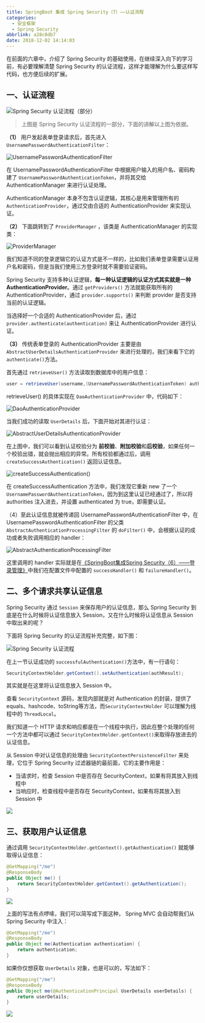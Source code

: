 ```yaml
---
title: SpringBoot 集成 Spring Security（7）——认证流程
categories:
  - 安全框架
  - Spring Security
abbrlink: a28c0db7
date: 2018-12-02 14:14:03
---
```


在前面的六章中，介绍了 Spring Security 的基础使用，在继续深入向下的学习前，有必要理解清楚 Spring Security 的认证流程，这样才能理解为什么要这样写代码，也方便后续的扩展。

## 一、认证流程

![Spring Security 认证流程（部分）](https://cdn.jsdelivr.net/gh/jitwxs/cdn/blog/posts/201812/20181202095539982.png)

>上图是 Spring Security 认证流程的一部分，下面的讲解以上图为依据。

**（1）** 用户发起表单登录请求后，首先进入 `UsernamePasswordAuthenticationFilter`：

![UsernamePasswordAuthenticationFilter](https://cdn.jsdelivr.net/gh/jitwxs/cdn/blog/posts/201812/2018120210045295.png)

在 UsernamePasswordAuthenticationFilter 中根据用户输入的用户名、密码构建了 `UsernamePasswordAuthenticationToken`，并将其交给 AuthenticationManager 来进行认证处理。

AuthenticationManager 本身不包含认证逻辑，其核心是用来管理所有的 `AuthenticationProvider`，通过交由合适的 AuthenticationProvider 来实现认证。

**（2）** 下面跳转到了 `ProviderManager` ，该类是 AuthenticationManager 的实现类：

![ProviderManager](https://cdn.jsdelivr.net/gh/jitwxs/cdn/blog/posts/201812/20181202102203137.png)

我们知道不同的登录逻辑它的认证方式是不一样的，比如我们表单登录需要认证用户名和密码，但是当我们使用三方登录时就不需要验证密码。

Spring Security 支持多种认证逻辑，**每一种认证逻辑的认证方式其实就是一种 AuthenticationProvider**。通过 `getProviders()` 方法就能获取所有的 AuthenticationProvider，通过 `provider.supports()` 来判断 provider 是否支持当前的认证逻辑。

当选择好一个合适的 AuthenticationProvider 后，通过 `provider.authenticate(authentication)` 来让 AuthenticationProvider 进行认证。

**（3）** 传统表单登录的 AuthenticationProvider 主要是由 `AbstractUserDetailsAuthenticationProvider` 来进行处理的，我们来看下它的 `authenticate()`方法。

首先通过 `retrieveUser()` 方法读取到数据库中的用户信息：

```java
user = retrieveUser(username,(UsernamePasswordAuthenticationToken) authentication);
```

retrieveUser() 的具体实现在 `DaoAuthenticationProvider` 中，代码如下：

![DaoAuthenticationProvider](https://cdn.jsdelivr.net/gh/jitwxs/cdn/blog/posts/201812/20181202103804350.png)

当我们成功的读取 `UserDetails` 后，下面开始对其进行认证：

![AbstractUserDetailsAuthenticationProvider](https://cdn.jsdelivr.net/gh/jitwxs/cdn/blog/posts/201812/20181202105844461.png)

在上图中，我们可以看到认证校验分为 **前校验**、**附加校验**和**后校验**，如果任何一个校验出错，就会抛出相应的异常。所有校验都通过后，调用 `createSuccessAuthentication()` 返回认证信息。

![createSuccessAuthentication()]()

在 createSuccessAuthentication 方法中，我们发现它重新 new 了一个 `UsernamePasswordAuthenticationToken`，因为到这里认证已经通过了，所以将 authorities 注入进去，并设置 authenticated 为 true，即需要认证。

（4）至此认证信息就被传递回 UsernamePasswordAuthenticationFilter 中，在 UsernamePasswordAuthenticationFilter 的父类 `AbstractAuthenticationProcessingFilter` 的 `doFilter()` 中，会根据认证的成功或者失败调用相应的 handler：

![AbstractAuthenticationProcessingFilter](https://cdn.jsdelivr.net/gh/jitwxs/cdn/blog/posts/201812/20181202113101881.png)

这里调用的 handler 实际就是在[《SpringBoot集成Spring Security（6）——登录管理》](/59f4016e.html)中我们在配置文件中配置的 `successHandler()` 和 `failureHandler()`。

## 二、多个请求共享认证信息

Spring Security 通过 `Session` 来保存用户的认证信息，那么 Spring Security 到底是在什么时候将认证信息放入 Session，又在什么时候将认证信息从 Session 中取出来的呢？

下面将 Spring Security 的认证流程补充完整，如下图：

![Spring Security 认证流程](https://cdn.jsdelivr.net/gh/jitwxs/cdn/blog/posts/201806/20180630104958316.png)

在上一节认证成功的 `successfulAuthentication()`方法中，有一行语句：

```java
SecurityContextHolder.getContext().setAuthentication(authResult);
```

其实就是在这里将认证信息放入 Session 中。

查看 `SecurityContext` 源码，发现内部就是对 Authentication 的封装，提供了 equals、hashcode、toString等方法，而`SecurityContextHolder` 可以理解为线程中的 `ThreadLocal`。

我们知道一个 HTTP 请求和响应都是在一个线程中执行，因此在整个处理的任何一个方法中都可以通过 `SecurityContextHolder.getContext()`来取得存放进去的认证信息。

从 Session 中对认证信息的处理由 `SecurityContextPersistenceFilter` 来处理，它位于 Spring Security 过滤器链的最前面，它的主要作用是：

- 当请求时，检查 Session 中是否存在 SecurityContext，如果有将其放入到线程中
- 当响应时，检查线程中是否存在 SecurityContext，如果有将其放入到 Session 中

![](https://cdn.jsdelivr.net/gh/jitwxs/cdn/blog/posts/201806/20180630114216422.png)

## 三、获取用户认证信息

通过调用 `SecurityContextHolder.getContext().getAuthentication()` 就能够取得认证信息：

```java
@GetMapping("/me")
@ResponseBody
public Object me() {
    return SecurityContextHolder.getContext().getAuthentication();
}
```

![](https://cdn.jsdelivr.net/gh/jitwxs/cdn/blog/posts/201812/20181202140404470.png)

上面的写法有点啰嗦，我们可以简写成下面这种， Spring MVC 会自动帮我们从 Spring Security 中注入：

```java
@GetMapping("/me")
@ResponseBody
public Object me(Authentication authentication) {
    return authentication;
}
```

如果你仅想获取 `UserDetails` 对象，也是可以的，写法如下：

```java
@GetMapping("/me")
@ResponseBody
public Object me(@AuthenticationPrincipal UserDetails userDetails) {
    return userDetails;
}
```

![](https://cdn.jsdelivr.net/gh/jitwxs/cdn/blog/posts/201812/20181202140702514.png)
